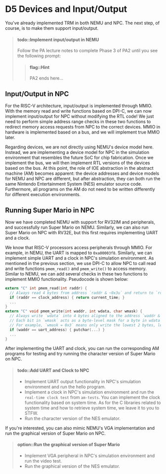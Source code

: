 # D5 Devices and Input/Output

You've already implemented TRM in both NEMU and NPC. The next step, of course, is to make them support input/output.

> #### todo::Implement input/output in NEMU
> Follow the PA lecture notes to complete Phase 3 of PA2 until you see the following prompt:
> > #### flag::Hint
> > PA2 ends here...

## Input/Output in NPC

For the RISC-V architecture, input/output is implemented through MMIO.
With the memory read and write functions based on DPI-C, we can now implement input/output for NPC without modifying the RTL code!
We just need to perform simple address range checks in these two functions to redirect memory access requests from NPC to the correct devices.
MMIO in hardware is implemented based on a bus, and we will implement true MMIO later.

Regarding devices, we are not directly using NEMU's device model here. Instead, we are implementing a device model for NPC in the simulation environment that resembles the future SoC for chip fabrication.
Once we implement the bus, we will then implement RTL versions of the devices based on the bus.
At this point, the role of IOE abstraction in the abstract machine (AM) becomes apparent: the device addresses and device models for NEMU and NPC are different, but after abstraction, they can both run the same Nintendo Entertainment System (NES) emulator source code.
Furthermore, all programs on the AM do not need to be written differently for different execution environments.

## Running Super Mario in NPC

Now we have completed NEMU with support for RV32IM and peripherals, and successfully run Super Mario on NEMU. Similarly, we can also run Super Mario on NPC with RV32E, but this first requires implementing UART and a clock.

We know that RISC-V processors access peripherals through MMIO. For example, in NEMU, the UART is mapped to `0xa00003f8`.
Similarly, we can implement simple UART and a clock in NPC's simulation environment.
As mentioned in the previous section, we use DPI-C to allow NPC to call read and write functions `pmem_read()` and `pmem_write()` to access memory.
Similar to NEMU, we can add several checks in these two functions to implement MMIO functionality. Pseudocode is shown below:

```c
extern "C" int pmem_read(int raddr) {
  // Always read 4 bytes from address `raddr & ~0x3u` and return to `rdata`
  if (raddr == clock_address) { return current_time; }
  ...
}
extern "C" void pmem_write(int waddr, int wdata, char wmask) {
  // Always write `wdata` into 4 bytes aligned to the address `waddr & ~0x3u` according to the write mask `wmask`
  // Each bit in `wmask` acts as a byte-level mask for a byte in wdata
  // For example, `wmask = 0x3` means only write the lowest 2 bytes, leaving the other bytes in memory unchanged
  if (waddr == uart_address) { putchar(...) }
  ...
}
```

After implementing the UART and clock, you can run the corresponding AM programs for testing and try running the character version of Super Mario on NPC.

> #### todo::Add UART and Clock to NPC
> * Implement UART output functionality in NPC's simulation environment and run the hello program.
> * Implement a clock in NPC's simulation environment and run the `real-time clock test` from `am-tests`.
>   You can implement the clock functionality based on system time.
>   As for the C libraries related to system time and how to retrieve system time, we leave it to you to STFW.
> * Run the character version of the NES emulator.

If you're interested, you can also mimic NEMU's VGA implementation and run the graphical version of Super Mario on NPC.

> #### option::Run the graphical version of Super Mario
> * Implement VGA peripheral in NPC's simulation environment and run the video test.
> * Run the graphical version of the NES emulator.
